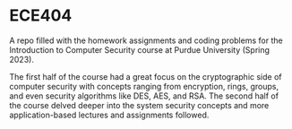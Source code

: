 # ECE404
A repo filled with the homework assignments and coding problems for the Introduction to Computer Security course at Purdue University (Spring 2023).

The first half of the course had a great focus on the cryptographic side of computer security with concepts ranging from encryption, rings, groups, and even security algorithms like DES, AES, and RSA. The second half of the course delved deeper into the system security concepts and more application-based lectures and assignments followed. 
